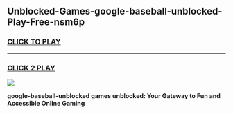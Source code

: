 
## Unblocked-Games-google-baseball-unblocked-Play-Free-nsm6p
<h3>
<a href="https://premium76.site?title=google-baseball-unblocked&ref=10A">CLICK TO PLAY</a></h3>
<hr>

<h3>
<a href="https://premium76.site?title=google-baseball-unblocked&ref=10A">CLICK 2 PLAY</a>
  
</h3>

<a href="https://premium76.site?title=google-baseball-unblocked&ref=10A"><img src="https://clearcache.store/games.png"></a>


**google-baseball-unblocked games unblocked: Your Gateway to Fun and Accessible Online Gaming**
